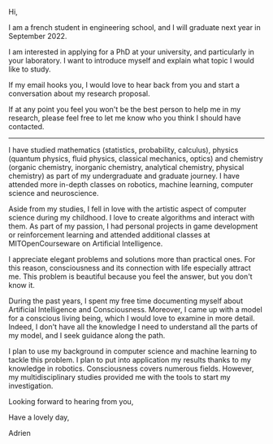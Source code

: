 Hi,

I am a french student in engineering school, and I will graduate next year in September 2022.

I am interested in applying for a PhD at your university, and particularly in your laboratory. I want to introduce myself and explain what topic I would like to study.

If my email hooks you, I would love to hear back from you and start a conversation about my research proposal.

If at any point you feel you won't be the best person to help me in my research, please feel free to let me know who you think I should have contacted.

---

I have studied mathematics (statistics, probability, calculus), physics (quantum physics, fluid physics, classical mechanics, optics) and chemistry (organic chemistry, inorganic chemistry, analytical chemistry, physical chemistry) as part of my undergraduate and graduate journey. I have attended more in-depth classes on robotics, machine learning, computer science and neuroscience.

Aside from my studies, I fell in love with the artistic aspect of computer science during my childhood. I love to create algorithms and interact with them. As part of my passion, I had personal projects in game development or reinforcement learning and attended additional classes at MITOpenCourseware on Artificial Intelligence.

I appreciate elegant problems and solutions more than practical ones. For this reason, consciousness and its connection with life especially attract me. This problem is beautiful because you feel the answer, but you don't know it.

During the past years, I spent my free time documenting myself about Artificial Intelligence and Consciousness. Moreover, I came up with a model for a conscious living being, which I would love to examine in more detail. Indeed, I don't have all the knowledge I need to understand all the parts of my model, and I seek guidance along the path.

I plan to use my background in computer science and machine learning to tackle this problem. I plan to put into application my results thanks to my knowledge in robotics. Consciousness covers numerous fields. However, my multidisciplinary studies provided me with the tools to start my investigation.

Looking forward to hearing from you,

Have a lovely day,

Adrien
